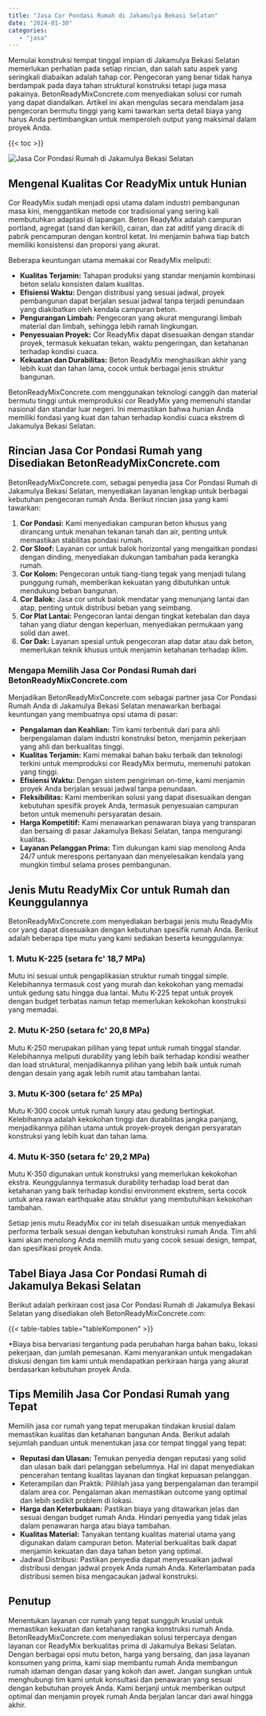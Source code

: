 ```yaml
---
title: "Jasa Cor Pondasi Rumah di Jakamulya Bekasi Selatan"
date: "2024-01-30"
categories: 
   - "jasa"
---
```


Memulai konstruksi tempat tinggal impian di Jakamulya Bekasi Selatan memerlukan perhatian pada setiap rincian, dan salah satu aspek yang seringkali diabaikan adalah tahap cor. Pengecoran yang benar tidak hanya berdampak pada daya tahan struktural konstruksi tetapi juga masa pakainya. BetonReadyMixConcrete.com menyediakan solusi cor rumah yang dapat diandalkan. Artikel ini akan mengulas secara mendalam jasa pengecoran bermutu tinggi yang kami tawarkan serta detail biaya yang harus Anda pertimbangkan untuk memperoleh output yang maksimal dalam proyek Anda.

{{< toc >}}

![Jasa Cor Pondasi Rumah di Jakamulya Bekasi Selatan](https://betoncor8.github.io/cor/harga-beton-readymix-concrete%20(21).png)

## Mengenal Kualitas Cor ReadyMix untuk Hunian

Cor ReadyMix sudah menjadi opsi utama dalam industri pembangunan masa kini, menggantikan metode cor tradisional yang sering kali membutuhkan adaptasi di lapangan. Beton ReadyMix adalah campuran portland, agregat (sand dan kerikil), cairan, dan zat aditif yang diracik di pabrik pencampuran dengan kontrol ketat. Ini menjamin bahwa tiap batch memiliki konsistensi dan proporsi yang akurat.

Beberapa keuntungan utama memakai cor ReadyMix meliputi:

- **Kualitas Terjamin:** Tahapan produksi yang standar menjamin kombinasi beton selalu konsisten dalam kualitas.
- **Efisiensi Waktu:** Dengan distribusi yang sesuai jadwal, proyek pembangunan dapat berjalan sesuai jadwal tanpa terjadi penundaan yang diakibatkan oleh kendala campuran beton.
- **Pengurangan Limbah:** Pengecoran yang akurat mengurangi limbah material dan limbah, sehingga lebih ramah lingkungan.
- **Penyesuaian Proyek:** Cor ReadyMix dapat disesuaikan dengan standar proyek, termasuk kekuatan tekan, waktu pengeringan, dan ketahanan terhadap kondisi cuaca.
- **Kekuatan dan Durabilitas:** Beton ReadyMix menghasilkan akhir yang lebih kuat dan tahan lama, cocok untuk berbagai jenis struktur bangunan.

BetonReadyMixConcrete.com menggunakan teknologi canggih dan material bermutu tinggi untuk memproduksi cor ReadyMix yang memenuhi standar nasional dan standar luar negeri. Ini memastikan bahwa hunian Anda memiliki fondasi yang kuat dan tahan terhadap kondisi cuaca ekstrem di Jakamulya Bekasi Selatan.

## Rincian Jasa Cor Pondasi Rumah yang Disediakan BetonReadyMixConcrete.com

BetonReadyMixConcrete.com, sebagai penyedia jasa Cor Pondasi Rumah di Jakamulya Bekasi Selatan, menyediakan layanan lengkap untuk berbagai kebutuhan pengecoran rumah Anda. Berikut rincian jasa yang kami tawarkan:

1. **Cor Pondasi:** Kami menyediakan campuran beton khusus yang dirancang untuk menahan tekanan tanah dan air, penting untuk memastikan stabilitas pondasi rumah.
2. **Cor Sloof:** Layanan cor untuk balok horizontal yang mengaitkan pondasi dengan dinding, menyediakan dukungan tambahan pada kerangka rumah.
3. **Cor Kolom:** Pengecoran untuk tiang-tiang tegak yang menjadi tulang punggung rumah, memberikan kekuatan yang dibutuhkan untuk mendukung beban bangunan.
4. **Cor Balok:** Jasa cor untuk balok mendatar yang menunjang lantai dan atap, penting untuk distribusi beban yang seimbang.
5. **Cor Plat Lantai:** Pengecoran lantai dengan tingkat ketebalan dan daya tahan yang diatur dengan keperluan, menyediakan permukaan yang solid dan awet.
6. **Cor Dak:** Layanan spesial untuk pengecoran atap datar atau dak beton, memerlukan teknik khusus untuk menjamin ketahanan terhadap iklim.

### Mengapa Memilih Jasa Cor Pondasi Rumah dari BetonReadyMixConcrete.com

Menjadikan BetonReadyMixConcrete.com sebagai partner jasa Cor Pondasi Rumah Anda di Jakamulya Bekasi Selatan menawarkan berbagai keuntungan yang membuatnya opsi utama di pasar:

- **Pengalaman dan Keahlian:** Tim kami terbentuk dari para ahli berpengalaman dalam industri konstruksi beton, menjamin pekerjaan yang ahli dan berkualitas tinggi.
- **Kualitas Terjamin:** Kami memakai bahan baku terbaik dan teknologi terkini untuk memproduksi cor ReadyMix bermutu, memenuhi patokan yang tinggi.
- **Efisiensi Waktu:** Dengan sistem pengiriman on-time, kami menjamin proyek Anda berjalan sesuai jadwal tanpa penundaan.
- **Fleksibilitas:** Kami memberikan solusi yang dapat disesuaikan dengan kebutuhan spesifik proyek Anda, termasuk penyesuaian campuran beton untuk memenuhi persyaratan desain.
- **Harga Kompetitif:** Kami menawarkan penawaran biaya yang transparan dan bersaing di pasar Jakamulya Bekasi Selatan, tanpa mengurangi kualitas.
- **Layanan Pelanggan Prima:** Tim dukungan kami siap menolong Anda 24/7 untuk merespons pertanyaan dan menyelesaikan kendala yang mungkin timbul selama proses pembangunan.

## Jenis Mutu ReadyMix Cor untuk Rumah dan Keunggulannya

BetonReadyMixConcrete.com menyediakan berbagai jenis mutu ReadyMix cor yang dapat disesuaikan dengan kebutuhan spesifik rumah Anda. Berikut adalah beberapa tipe mutu yang kami sediakan beserta keunggulannya:

### 1\. Mutu K-225 (setara fc' 18,7 MPa)

Mutu ini sesuai untuk pengaplikasian struktur rumah tinggal simple. Kelebihannya termasuk cost yang murah dan kekokohan yang memadai untuk gedung satu hingga dua lantai. Mutu K-225 tepat untuk proyek dengan budget terbatas namun tetap memerlukan kekokohan konstruksi yang memadai.

### 2\. Mutu K-250 (setara fc' 20,8 MPa)

Mutu K-250 merupakan pilihan yang tepat untuk rumah tinggal standar. Kelebihannya meliputi durability yang lebih baik terhadap kondisi weather dan load struktural, menjadikannya pilihan yang lebih baik untuk rumah dengan desain yang agak lebih rumit atau tambahan lantai.

### 3\. Mutu K-300 (setara fc' 25 MPa)

Mutu K-300 cocok untuk rumah luxury atau gedung bertingkat. Kelebihannya adalah kekokohan tinggi dan durabilitas jangka panjang, menjadikannya pilihan utama untuk proyek-proyek dengan persyaratan konstruksi yang lebih kuat dan tahan lama.

### 4\. Mutu K-350 (setara fc' 29,2 MPa)

Mutu K-350 digunakan untuk konstruksi yang memerlukan kekokohan ekstra. Keunggulannya termasuk durability terhadap load berat dan ketahanan yang baik terhadap kondisi environment ekstrem, serta cocok untuk area rawan earthquake atau struktur yang membutuhkan kekokohan tambahan.

Setiap jenis mutu ReadyMix cor ini telah disesuaikan untuk menyediakan performa terbaik sesuai dengan kebutuhan konstruksi rumah Anda. Tim ahli kami akan menolong Anda memilih mutu yang cocok sesuai design, tempat, dan spesifikasi proyek Anda.

## Tabel Biaya Jasa Cor Pondasi Rumah di Jakamulya Bekasi Selatan

Berikut adalah perkiraan cost jasa Cor Pondasi Rumah di Jakamulya Bekasi Selatan yang disediakan oleh BetonReadyMixConcrete.com:

{{< table-tables table="tableKomponen" >}}

\*Biaya bisa bervariasi tergantung pada perubahan harga bahan baku, lokasi pekerjaan, dan jumlah pemesanan. Kami menyarankan untuk mengadakan diskusi dengan tim kami untuk mendapatkan perkiraan harga yang akurat berdasarkan kebutuhan proyek Anda.

## Tips Memilih Jasa Cor Pondasi Rumah yang Tepat

Memilih jasa cor rumah yang tepat merupakan tindakan krusial dalam memastikan kualitas dan ketahanan bangunan Anda. Berikut adalah sejumlah panduan untuk menentukan jasa cor tempat tinggal yang tepat:

- **Reputasi dan Ulasan:** Temukan penyedia dengan reputasi yang solid dan ulasan baik dari pelanggan sebelumnya. Hal ini dapat menyediakan pencerahan tentang kualitas layanan dan tingkat kepuasan pelanggan.
- Keterampilan dan Praktik: Pilihlah jasa yang berpengalaman dan terampil dalam area cor. Pengalaman akan memastikan outcome yang optimal dan lebih sedikit problem di lokasi.
- **Harga dan Keterbukaan:** Pastikan biaya yang ditawarkan jelas dan sesuai dengan budget rumah Anda. Hindari penyedia yang tidak jelas dalam penawaran harga atau biaya tambahan.
- **Kualitas Material:** Tanyakan tentang kualitas material utama yang digunakan dalam campuran beton. Material berkualitas baik dapat menjamin kekuatan dan daya tahan beton yang optimal.
- Jadwal Distribusi: Pastikan penyedia dapat menyesuaikan jadwal distribusi dengan jadwal proyek Anda rumah Anda. Keterlambatan pada distribusi semen bisa mengacaukan jadwal konstruksi.

## Penutup

Menentukan layanan cor rumah yang tepat sungguh krusial untuk memastikan kekuatan dan ketahanan rangka konstruksi rumah Anda. BetonReadyMixConcrete.com menyediakan solusi terpercaya dengan layanan cor ReadyMix berkualitas prima di Jakamulya Bekasi Selatan. Dengan berbagai opsi mutu beton, harga yang bersaing, dan jasa layanan konsumen yang prima, kami siap membantu rumah Anda membangun rumah idaman dengan dasar yang kokoh dan awet. Jangan sungkan untuk menghubungi tim kami untuk konsultasi dan penawaran yang sesuai dengan kebutuhan proyek Anda. Kami berjanji untuk memberikan output optimal dan menjamin proyek rumah Anda berjalan lancar dari awal hingga akhir.
